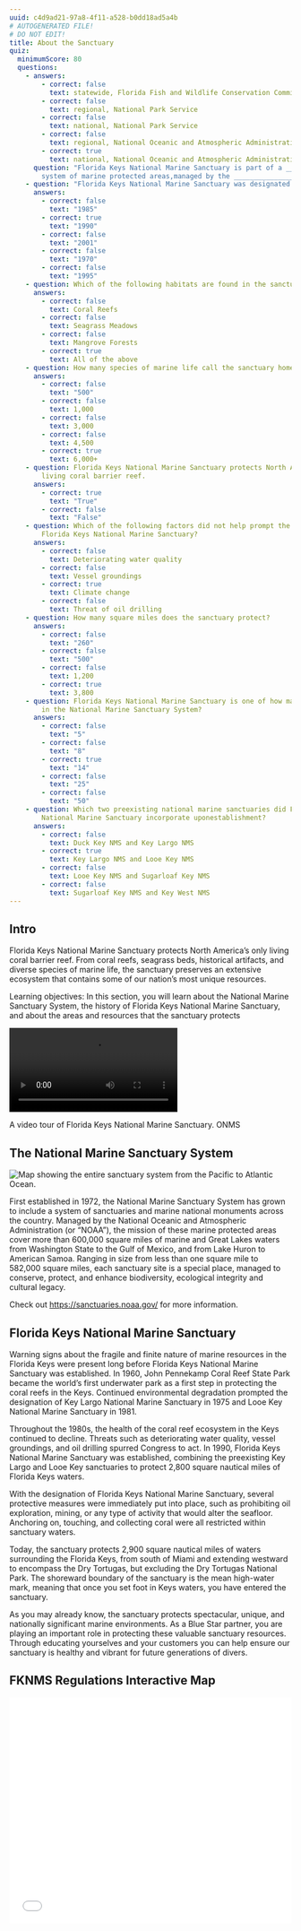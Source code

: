 ```yaml
---
uuid: c4d9ad21-97a8-4f11-a528-b0dd18ad5a4b
# AUTOGENERATED FILE!
# DO NOT EDIT!
title: About the Sanctuary
quiz:
  minimumScore: 80
  questions:
    - answers:
        - correct: false
          text: statewide, Florida Fish and Wildlife Conservation Commission
        - correct: false
          text: regional, National Park Service
        - correct: false
          text: national, National Park Service
        - correct: false
          text: regional, National Oceanic and Atmospheric Administration
        - correct: true
          text: national, National Oceanic and Atmospheric Administration
      question: "Florida Keys National Marine Sanctuary is part of a _____________
        system of marine protected areas,managed by the ________________. "
    - question: "Florida Keys National Marine Sanctuary was designated in:"
      answers:
        - correct: false
          text: "1985"
        - correct: true
          text: "1990"
        - correct: false
          text: "2001"
        - correct: false
          text: "1970"
        - correct: false
          text: "1995"
    - question: Which of the following habitats are found in the sanctuary?
      answers:
        - correct: false
          text: Coral Reefs
        - correct: false
          text: Seagrass Meadows
        - correct: false
          text: Mangrove Forests
        - correct: true
          text: All of the above
    - question: How many species of marine life call the sanctuary home?
      answers:
        - correct: false
          text: "500"
        - correct: false
          text: 1,000
        - correct: false
          text: 3,000
        - correct: false
          text: 4,500
        - correct: true
          text: 6,000+
    - question: Florida Keys National Marine Sanctuary protects North America’s only
        living coral barrier reef.
      answers:
        - correct: true
          text: "True"
        - correct: false
          text: "False"
    - question: Which of the following factors did not help prompt the designation of
        Florida Keys National Marine Sanctuary?
      answers:
        - correct: false
          text: Deteriorating water quality
        - correct: false
          text: Vessel groundings
        - correct: true
          text: Climate change
        - correct: false
          text: Threat of oil drilling
    - question: How many square miles does the sanctuary protect?
      answers:
        - correct: false
          text: "260"
        - correct: false
          text: "500"
        - correct: false
          text: 1,200
        - correct: true
          text: 3,800
    - question: Florida Keys National Marine Sanctuary is one of how many sanctuaries
        in the National Marine Sanctuary System?
      answers:
        - correct: false
          text: "5"
        - correct: false
          text: "8"
        - correct: true
          text: "14"
        - correct: false
          text: "25"
        - correct: false
          text: "50"
    - question: Which two preexisting national marine sanctuaries did Florida Keys
        National Marine Sanctuary incorporate uponestablishment?
      answers:
        - correct: false
          text: Duck Key NMS and Key Largo NMS
        - correct: true
          text: Key Largo NMS and Looe Key NMS
        - correct: false
          text: Looe Key NMS and Sugarloaf Key NMS
        - correct: false
          text: Sugarloaf Key NMS and Key West NMS
---
```

## Intro

Florida Keys National Marine Sanctuary protects North America’s only living coral barrier reef. From coral reefs, seagrass beds, historical artifacts, and diverse species of marine life, the sanctuary preserves an extensive ecosystem that contains some of our nation’s most unique resources.

Learning objectives: In this section, you will learn about the National Marine Sanctuary System, the history of Florida Keys National Marine Sanctuary, and about the areas and resources that the sanctuary protects

<div class="video-caption my-8 rounded-md"><video controls class="w-auto h-auto"><source src="https://sanctuaries.noaa.gov/earthisblue/wk108-fkreef.mp4"/></video><p class="text-sm text-center">A video tour of Florida Keys National Marine Sanctuary.&nbsp;<span class="font-semibold">ONMS</span></p></div>

## The National Marine Sanctuary System

![Map showing the entire sanctuary system from the Pacific to Atlantic Ocean.](https://sanctuaries.noaa.gov/media/maps/nms-system-map-2-1920.jpg "National Marine Sanctuary System map.")

First established in 1972, the National Marine Sanctuary System has grown to include a system of sanctuaries and marine national monuments across the country. Managed by the National Oceanic and Atmospheric Administration (or “NOAA”), the mission of these marine protected areas cover more than 600,000 square miles of marine and Great Lakes waters from Washington State to the Gulf of Mexico, and from Lake Huron to American Samoa. Ranging in size from less than one square mile to 582,000 square miles, each sanctuary site is a special place, managed to conserve, protect, and enhance biodiversity, ecological integrity and cultural legacy.

Check out <https://sanctuaries.noaa.gov/> for more information.

## Florida Keys National Marine Sanctuary

Warning signs about the fragile and finite nature of marine resources in the Florida Keys were present long before Florida Keys National Marine Sanctuary was established. In 1960, John Pennekamp Coral Reef State Park became the world’s first underwater park as a first step in protecting the coral reefs in the Keys. Continued environmental degradation prompted the designation of Key Largo National Marine Sanctuary in 1975 and Looe Key National Marine Sanctuary in 1981. 

Throughout the 1980s, the health of the coral reef ecosystem in the Keys continued to decline. Threats such as deteriorating water quality, vessel groundings, and oil drilling spurred Congress to act. In 1990, Florida Keys National Marine Sanctuary was established, combining the preexisting Key Largo and Looe Key sanctuaries to protect 2,800 square nautical miles of Florida Keys waters.

With the designation of Florida Keys National Marine Sanctuary, several protective measures were immediately put into place, such as prohibiting oil exploration, mining, or any type of activity that would alter the seafloor. Anchoring on, touching, and collecting coral were all restricted within sanctuary waters. 

Today, the sanctuary protects 2,900 square nautical miles of waters surrounding the Florida Keys, from south of Miami and extending westward to encompass the Dry Tortugas, but excluding the Dry Tortugas National Park. The shoreward boundary of the sanctuary is the mean high-water mark, meaning that once you set foot in Keys waters, you have entered the sanctuary. 

As you may already know, the sanctuary protects spectacular, unique, and nationally significant marine environments. As a Blue Star partner, you are playing an important role in protecting these valuable sanctuary resources. Through educating yourselves and your customers you can help ensure our sanctuary is healthy and vibrant for future generations of divers.

## FKNMS Regulations Interactive Map

<style>.embed-container {position: relative; padding-bottom: 80%; height: 0; max-width: 100%;} .embed-container iframe, .embed-container object, .embed-container iframe{position: absolute; top: 0; left: 0; width: 100%; height: 100%;} small{position: absolute; z-index: 40; bottom: 0; margin-bottom: -15px;}</style><div class="embed-container"><iframe width="500" height="400" frameborder="0" scrolling="no" marginheight="0" marginwidth="0" title="Fl. Keys National Marine Sanctuary Web Map with all Zones" src="//www.arcgis.com/apps/Embed/index.html?webmap=191f2ed2ffaa40dabfb107650a552ae7&extent=-83.8047,21.3745,-79.9045,27.6428&zoom=true&previewImage=false&scale=true&disable_scroll=true&theme=light"></iframe></div>